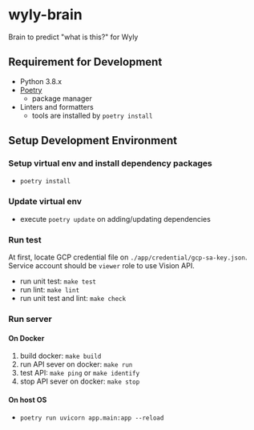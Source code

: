 # wyly-brain

Brain to predict "what is this?" for Wyly

## Requirement for Development

- Python 3.8.x
- [Poetry](https://github.com/python-poetry/poetry#installation)
  - package manager
- Linters and formatters
  - tools are installed by `poetry install`

## Setup Development Environment

### Setup virtual env and install dependency packages

- `poetry install`

### Update virtual env

- execute `poetry update` on adding/updating dependencies

### Run test

At first, locate GCP credential file on `./app/credential/gcp-sa-key.json`.  
Service account should be `viewer` role to use Vision API.

- run unit test: `make test`
- run lint: `make lint`
- run unit test and lint: `make check`

### Run server

#### On Docker

1. build docker: `make build`
2. run API sever on docker: `make run`
3. test API: `make ping` or `make identify`
4. stop API sever on docker: `make stop`

#### On host OS

- `poetry run uvicorn app.main:app --reload`
